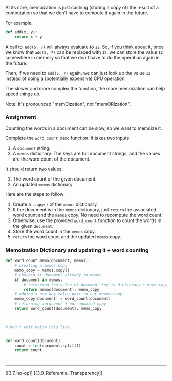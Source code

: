At its core, memoization is just caching (storing a copy of) the result of a computation so that we don't have to compute it again in the future.

For example:

``` python
def add(x, y):
	return x + y
```

A call to` add(5, 7)` will always evaluate to `12`. 
So, if you think about it, once we know that `add(5, 7)` can be replaced with `12`, 
we can store the value `12` somewhere in memory so that we don't have to do the operation again in the future.

Then, if we need to `add(5, 7)` again, 
we can just look up the value `12` instead of doing a (potentially expensive) CPU operation.

The slower and more complex the function, the more memoization can help speed things up.

Note: It's pronounced "memOization", not "memORization". 

### Assignment
Counting the words in a document can be slow, 
so we want to memoize it.

Complete the `word_count_memo` function.
It takes two inputs:

1. A `document` string.
2. A `memos` dictionary. The keys are full document strings, and the values are the word count of the document.

It should return two values:

1. The word count of the given document.
2. An updated `memos` dictionary.

Here are the steps to follow:

1. Create a `.copy()` of the `memos` dictionary.
2. If the document is in the `memos` dictionary, just `return` the associated word count and the `memos` copy. No need to recompute the word count.
3. Otherwise, use the provided `word_count` function to count the words in the given `document`.
4. Store the word count in the `memos` copy.
5. `return` the word count and the updated `memos` copy.

### Memoization Dictionary and updating it + word counting

``` python
def word_count_memo(document, memos):
	# creating a memos copy
    memo_copy = memos.copy()
    # checkin if document already in memos
    if document in memos:
	    # returning the value of document key in dictionary + memo_copy
        return memos[document], memo_copy
    # adding a new key value pair to our memos copy
    memo_copy[document] = word_count(document)
    # returning wordcount + our updated copy
    return word_count(document), memo_copy
    


# Don't edit below this line


def word_count(document):
    count = len(document.split())
    return count
```

# 
---
[[3.7_no-op]]
[[3.9_Referential_Transparency]]


